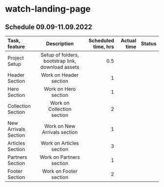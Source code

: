 # watch-landing-page

## Schedule 09.09-11.09.2022

| Task, feature        | Description                            | Scheduled time, hrs | Actual time | Status |
| :---                 |    :----:                              |          ---:       |     ---:    |---:    |
| Project Setup        | Setup of folders, bootstrap link, download assets       | 0.5                 |             |        |
| Header Section       | Work on Header section                 | 1                   |             |        |
| Hero Section         | Work on Hero section                   | 1                   |             |        |
| Collection Section   | Work on Collection section             | 2                   |             |        |
| New Arrivals Section | Work on New Arrivals section           | 1                   |             |        |
| Articles Section     | Work on Articles section               | 3                   |             |        |
| Partners Section     | Work on Partners section               | 1                   |             |        |
| Footer Section       | Work on Footer section                 | 2                   |             |        |

